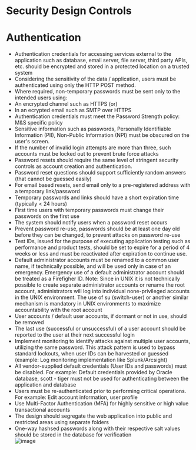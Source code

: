 # Security Design Controls 
 
# Authentication				

* Authentication credentials for accessing services external to the application such as database, email server, file server, third party APIs, etc. should be encrypted and stored in a protected location on a trusted system				
* Considering the sensitivity of the data / application, users must be authenticated using only the HTTP POST method.				
* Where required, non-temporary passwords must be sent only to the intended users using:
 * An encrypted channel such as HTTPS (or)
 * In an ecrypted email such as SMTP over HTTPS		
* Authentication credentials must meet the Password Strength policy:
  M&S specific policy			
* Sensitive information such as passwords, Personally Identifiable Information (PII), Non-Public Information (NPI) must be obscured on the user's screen.				
* If the number of invalid login attempts are more than three, such accounts must be locked out to prevent brute force attacks				
* Password resets should require the same level of stringent security controls as account creation and authentication. 				
* Password reset questions should support sufficiently random answers (that cannot be guessed easily)				
* For email based resets,  send email only to a pre-registered address with a temporary link/password				
* Temporary passwords and links should have a short expiration time (typically < 24 hours)				
* First time users with temporary passwords must change their passwords on the first use				
* The system should notify users when a password reset occurs				
* Prevent password re-use, passwords should be at least one day old before they can be changed, to prevent attacks on password re-use				
* Test IDs, issued for the purpose of executing application testing such as performance and product tests, should be set to expire for a period of 4 weeks  or less and must be reactivated after expiration to continue use.				
* Default administrator accounts must be renamed to a common user name, if technically possible, and will be used only in case of an emergency. Emergency use of a default administrator account should be treated as a Firefigher ID. Note: Since in UNIX it is not technically possible to create separate administrator accounts or rename the root account, administrators will log into individual none-privileged accounts in the UNIX environment. The use of su (switch-user) or another similar mechanism is mandatory in UNIX environments to maximize accountability with the root account				
* User accounts / default user accounts, if dormant or not in use, should be removed 				
* The last use (successful or unsuccessful) of a user account should be reported to the user at their next successful login				
* Implement monitoring to identify attacks against multiple user accounts, utilizing the same password. This attack pattern is used to bypass standard lockouts, when user IDs can be harvested or guessed (example: Log monitoring implementation like Splunk/Arcsight)				
* All vendor-supplied default credentials (User IDs and passwords) must be disabled. For example: Default credentials provided by Oracle database, scott - tiger must not be used for authenticating between the application and database				
* Users must be re-authenticated prior to performing critical operations. For example: Edit account information, user profile				
* Use Multi-Factor Authentication (MFA) for highly sensitive or high value transactional accounts				
* The design should segregate the web application into public and restricted areas using separate folders				
* One-way hashsed passwords along with their respective salt values should be stored in the database for verification				
![image](https://github.com/Meghana68/Meghana68.github.io/assets/94606049/8dcc5a4a-0b16-4175-9c5c-ae9ef0d28cad)
